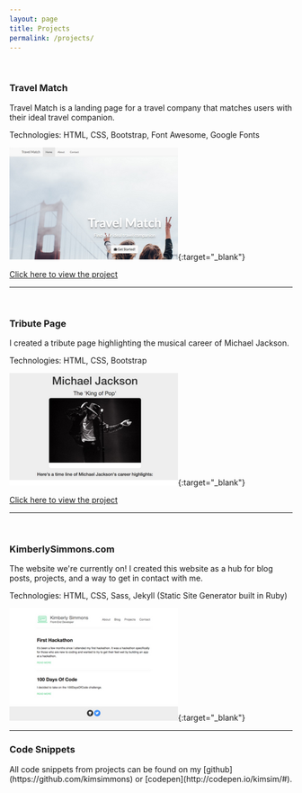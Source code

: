 ```yaml
---
layout: page
title: Projects
permalink: /projects/
---
```

<br>
<h3>Travel Match</h3>
Travel Match is a landing page for a travel company that matches users with their ideal travel companion.  

Technologies: HTML, CSS, Bootstrap, Font Awesome, Google Fonts

[![Travel Match](/images/travel.png)](http://codepen.io/kimsim/full/jByKYj/){:target="_blank"}

[Click here to view the project](http://codepen.io/kimsim/full/jByKYj/)

<hr>
<br>
<h3>Tribute Page</h3>
I created a tribute page highlighting the musical career of Michael Jackson.  

Technologies: HTML, CSS, Bootstrap

[![Michael Jackson Tribute Page](/images/mj.png)](http://codepen.io/kimsim/full/QdvNjK/){:target="_blank"}

[Click here to view the project](http://codepen.io/kimsim/full/QdvNjK/)

<hr>
<br>
<h3>KimberlySimmons.com</h3>
The website we're currently on!  I created this website as a hub for blog posts, projects, and a way to get in contact with me.  

Technologies: HTML, CSS, Sass, Jekyll (Static Site Generator built in Ruby)

[![Kimberly's Home Page](/images/blog.png)](http://kimberlysimmons.com){:target="_blank"}

<hr>
<h3>Code Snippets</h3>
All code snippets from projects can be found on my [github](https://github.com/kimsimmons) or [codepen](http://codepen.io/kimsim/#).
